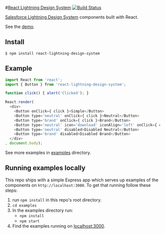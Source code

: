 #[React Lightning Design System](http://stomita.github.io/react-lightning-design-system/)
[![Build Status](https://travis-ci.org/stomita/react-lightning-design-system.svg?branch=master)](https://travis-ci.org/stomita/react-lightning-design-system)

[Salesforce Lightning Design System](http://www.lightningdesignsystem.com/) components built with React.

See the [demo](http://stomita.github.io/react-lightning-design-system/).


## Install

```
$ npm install react-lightning-design-system
```

## Example

```javascript
import React from 'react';
import { Button } from 'react-lightning-design-system';

function click() { alert('Clicked'); }

React.render(
  <div>
    <Button onClick={ click }>Simple</Button>
    <Button type='neutral' onClick={ click }>Neutral</Button>
    <Button type='brand' onClick={ click }>Brand</Button>
    <Button type='neutral' icon='download' iconAlign='left' onClick={ click }>Icon #1</Button>
    <Button type='neutral' disabled>Disabled Neutral</Button>
    <Button type='brand' disabled>Disabled Brand</Button>
  </div>
, document.body);
```

See more examples in [examples](https://github.com/stomita/react-lightning-design-system/tree/master/examples) directory.


## Running examples locally

This repo ships with a simple Express app which serves up examples of the components on ```http://localhost:3000```.  To get that running follow these steps:

1. run ```npm install``` in this repo's root directory.
2. ```cd examples```
3. In the examples directory run:
   * ```npm install```
   * ```npm start```
4. Find the examples running on [localhost:3000](http://localhost:3000).
